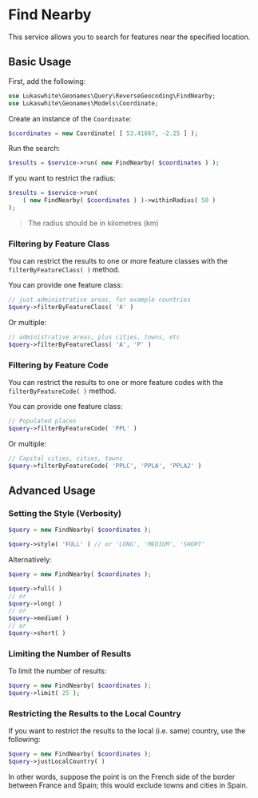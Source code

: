 # Find Nearby

This service allows you to search for features near the specified location.

## Basic Usage

First, add the following:

```php
use Lukaswhite\Geonames\Query\ReverseGeocoding\FindNearby;
use Lukaswhite\Geonames\Models\Coordinate;
```

Create an instance of the `Coordinate`:

```php
$ccordinates = new Coordinate( [ 53.41667, -2.25 ] );
```

Run the search:

```php
$results = $service->run( new FindNearby( $coordinates ) );
```

If you want to restrict the radius:

```php
$results = $service->run( 
    ( new FindNearby( $coordinates ) )->withinRadius( 50 ) 
);
```

> The radius should be in kilometres (km)

### Filtering by Feature Class

You can restrict the results to one or more feature classes with the `filterByFeatureClass( )` method.

You can provide one feature class:

```php
// just administrative areas, for example countries
$query->filterByFeatureClass( 'A' )
```

Or multiple:

```php
// administrative areas, plus cities, towns, etc
$query->filterByFeatureClass( 'A', 'P' )
```

### Filtering by Feature Code

You can restrict the results to one or more feature codes with the `filterByFeatureCode( )` method.

You can provide one feature class:

```php
// Populated places
$query->filterByFeatureCode( 'PPL' )
```

Or multiple:

```php
// Capital cities, cities, towns
$query->filterByFeatureCode( 'PPLC', 'PPLA', 'PPLA2' )
```

## Advanced Usage

### Setting the Style (Verbosity)

```php
$query = new FindNearby( $coordinates );

$query->style( 'FULL' ) // or 'LONG', 'MEDIUM', 'SHORT'
```

Alternatively:

```php
$query = new FindNearby( $coordinates );

$query->full( )
// or
$query->long( )
// or
$query->medium( )
// or
$query->short( )
```

### Limiting the Number of Results

To limit the number of results:

```php
$query = new FindNearby( $coordinates );
$query->limit( 25 );
```

### Restricting the Results to the Local Country

If you want to restrict the results to the local (i.e. same) country, use the following:

```php
$query = new FindNearby( $coordinates );
$query->justLocalCountry( )
```

In other words, suppose the point is on the French side of the border between France and Spain; this would exclude towns and cities in Spain.